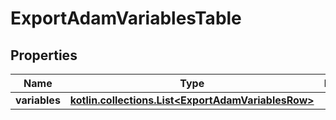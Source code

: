 
# ExportAdamVariablesTable

## Properties
| Name | Type | Description | Notes |
| ------------ | ------------- | ------------- | ------------- |
| **variables** | [**kotlin.collections.List&lt;ExportAdamVariablesRow&gt;**](ExportAdamVariablesRow.md) |  |  [optional] |




